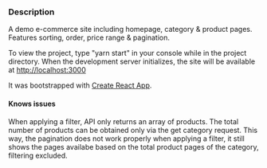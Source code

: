 ### Description

A demo e-commerce site including homepage, category & product pages. 
Features sorting, order, price range & pagination.

To view the project, type "yarn start" in your console while in the project directory.
When the development server initializes, the site will be available at [http://localhost:3000](http://localhost:3000)

It was bootstrapped with [Create React App](https://github.com/facebook/create-react-app).

#### Knows issues

When applying a filter, API only returns an array of products. 
The total number of products can be obtained only via the get category request.
This way, the pagination does not work properly when applying a filter, it still shows
the pages availabe based on the total product pages of the category, filtering excluded.